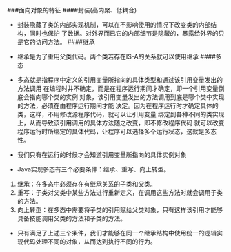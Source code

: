 ###面向对象的特征
####封装(高内聚、低耦合)
* 封装隐藏了类的内部实现机制，可以在不影响使用的情况下改变类的内部结构，同时也保护
了数据。对外界而已它的内部细节是隐藏的，暴露给外界的只是它的访问方法。
####继承
* 继承是为了重用父类代码。两个类若存在IS-A的关系就可以使用继承
####多态
* 多态就是指程序中定义的引用变量所指向的具体类型和通过该引用变量发出的方法调用
在编程时并不确定，而是在程序运行期间才确定，即一个引用变量倒底会指向哪个类的实例
对象，该引用变量发出的方法调用到底是哪个类中实现的方法，必须在由程序运行期间才能
决定。因为在程序运行时才确定具体的类，这样，不用修改源程序代码，就可以让引用变量
绑定到各种不同的类实现上，从而导致该引用调用的具体方法随之改变，即不修改程序代码
就可以改变程序运行时所绑定的具体代码，让程序可以选择多个运行状态，这就是多态性。
* 我们只有在运行的时候才会知道引用变量所指向的具体实例对象

* Java实现多态有三个必要条件：继承、重写、向上转型。
1. 继承：在多态中必须存在有继承关系的子类和父类。
2. 重写：子类对父类中某些方法进行重新定义，在调用这些方法时就会调用子类的方法。
3. 向上转型：在多态中需要将子类的引用赋给父类对象，只有这样该引用才能够具备技能调用父类的方法和子类的方法。

* 只有满足了上述三个条件，我们才能够在同一个继承结构中使用统一的逻辑实现代码处理不同的对象，从而达到执行不同的行为。